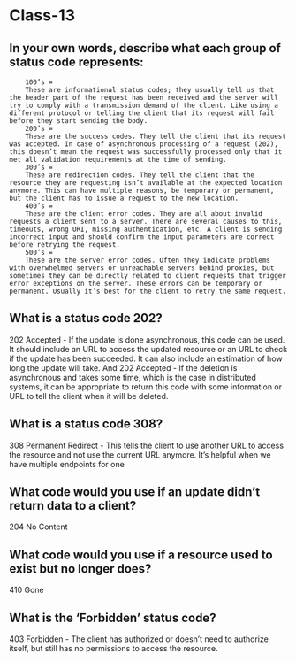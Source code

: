 # Class-13

## In your own words, describe what each group of status code represents:

        100’s =
        These are informational status codes; they usually tell us that the header part of the request has been received and the server will try to comply with a transmission demand of the client. Like using a different protocol or telling the client that its request will fail before they start sending the body.
        200’s =
        These are the success codes. They tell the client that its request was accepted. In case of asynchronous processing of a request (202), this doesn’t mean the request was successfully processed only that it met all validation requirements at the time of sending.
        300’s =
        These are redirection codes. They tell the client that the resource they are requesting isn’t available at the expected location anymore. This can have multiple reasons, be temporary or permanent, but the client has to issue a request to the new location.
        400’s =
        These are the client error codes. They are all about invalid requests a client sent to a server. There are several causes to this, timeouts, wrong URI, missing authentication, etc. A client is sending incorrect input and should confirm the input parameters are correct before retrying the request.
        500’s =
        These are the server error codes. Often they indicate problems with overwhelmed servers or unreachable servers behind proxies, but sometimes they can be directly related to client requests that trigger error exceptions on the server. These errors can be temporary or permanent. Usually it’s best for the client to retry the same request.

## What is a status code 202?
202 Accepted - If the update is done asynchronous, this code can be used. It should include an URL to access the updated resource or an URL to check if the update has been succeeded. It can also include an estimation of how long the update will take.
And 
202 Accepted - If the deletion is asynchronous and takes some time, which is the case in distributed systems, it can be appropriate to return this code with some information or URL to tell the client when it will be deleted.

## What is a status code 308?
308 Permanent Redirect - This tells the client to use another URL to access the resource and not use the current URL anymore. It’s helpful when we have multiple endpoints for one 

## What code would you use if an update didn’t return data to a client?
204 No Content 
## What code would you use if a resource used to exist but no longer does?
410 Gone
## What is the ‘Forbidden’ status code?
403 Forbidden - The client has authorized or doesn’t need to authorize itself, but still has no permissions to access the resource.
